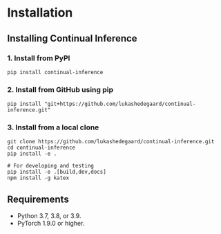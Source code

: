# Installation

## Installing Continual Inference


### 1. Install from PyPI
```
pip install continual-inference
```


### 2. Install from GitHub using pip
```
pip install "git+https://github.com/lukashedegaard/continual-inference.git"
```

### 3. Install from a local clone
```
git clone https://github.com/lukashedegaard/continual-inference.git
cd continual-inference
pip install -e .

# For developing and testing
pip install -e .[build,dev,docs]
npm install -g katex
```


## Requirements
- Python 3.7, 3.8, or 3.9.
- PyTorch 1.9.0 or higher.
